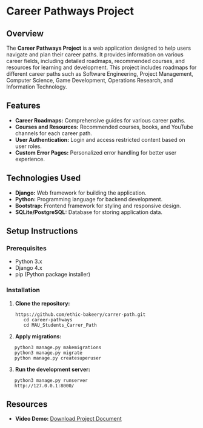# Career Pathways Project

## Overview

The **Career Pathways Project** is a web application designed to help users navigate and plan their career paths. It provides information on various career fields, including detailed roadmaps, recommended courses, and resources for learning and development. This project includes roadmaps for different career paths such as Software Engineering, Project Management, Computer Science, Game Development, Operations Research, and Information Technology.

## Features

- **Career Roadmaps:** Comprehensive guides for various career paths.
- **Courses and Resources:** Recommended courses, books, and YouTube channels for each career path.
- **User Authentication:** Login and access restricted content based on user roles.
- **Custom Error Pages:** Personalized error handling for better user experience.

## Technologies Used

- **Django:** Web framework for building the application.
- **Python:** Programming language for backend development.
- **Bootstrap:** Frontend framework for styling and responsive design.
- **SQLite/PostgreSQL:** Database for storing application data.

## Setup Instructions

### Prerequisites

- Python 3.x
- Django 4.x
- pip (Python package installer)

### Installation

1. **Clone the repository:**

   ```
   https://github.com/ethic-bakeery/carrer-path.git
      cd career-pathways
      cd MAU_Students_Carrer_Path
    ```
2. **Apply migrations:**

```
   python3 manage.py makemigrations
   python3 manage.py migrate
   python manage.py createsuperuser 
```
3. **Run the development server:**

```
   python3 manage.py runserver
   http://127.0.0.1:8000/
```

## Resources

- **Video Demo:** [Download Project Document](https://drive.google.com/file/d/1qM4f28CKXed92ccUdaV0EPQCTTzJFg68/view?usp=sharing)


